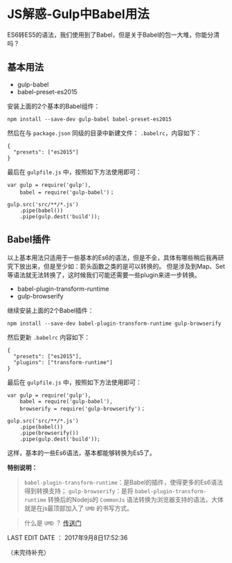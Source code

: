 # JS解惑-Gulp中Babel用法

ES6转ES5的语法，我们使用到了Babel，但是关于Babel的包一大堆，你能分清吗？

## 基本用法

* gulp-babel
* babel-preset-es2015

安装上面的2个基本的Babel组件：

```
npm install --save-dev gulp-babel babel-preset-es2015
```

然后在与 `package.json` 同级的目录中新建文件： `.babelrc`，内容如下：

```
{
  "presets": ["es2015"]
}
```

最后在 `gulpfile.js` 中，按照如下方法使用即可：

```
var gulp = require('gulp'),
	babel = require('gulp-babel')；

gulp.src('src/**/*.js')
	.pipe(babel())
	.pipe(gulp.dest('build'));
```

## Babel插件

以上基本用法只适用于一些基本的Es6的语法，但是不全，具体有哪些稍后我再研究下放出来，但是至少如：箭头函数之类的是可以转换的。
但是涉及到Map、Set等语法就无法转换了，这时候我们可能还需要一些plugin来进一步转换。

* babel-plugin-transform-runtime
* gulp-browserify

继续安装上面的2个Babel插件：

```
npm install --save-dev babel-plugin-transform-runtime gulp-browserify
```

然后更新 `.babelrc` 内容如下：

```
{
  "presets": ["es2015"],
  "plugins": ["transform-runtime"]
}
```

最后在 `gulpfile.js` 中，按照如下方法使用即可：

```
var gulp = require('gulp'),
	babel = require('gulp-babel'),
	browserify = require('gulp-browserify')；

gulp.src('src/**/*.js')
	.pipe(babel())
	.pipe(browserify())
	.pipe(gulp.dest('build'));
```

这样，基本的一些Es6语法，基本都能够转换为Es5了。

**特别说明：**

> `babel-plugin-transform-runtime`：是Babel的插件，使得更多的Es6语法得到转换支持；
> `gulp-browserify`：是将 `babel-plugin-transform-runtime` 转换后的Nodejs的 `CommonJs` 语法转换为浏览器支持的语法，大体就是在js最顶部加入了 `UMD` 的书写方式。

> 什么是 `UMD` ？ [传送门](https://webpack.toobug.net/zh-cn/chapter2/umd.html)

LAST EDIT DATE ： 2017年9月8日17:52:36

（未完待补充）
